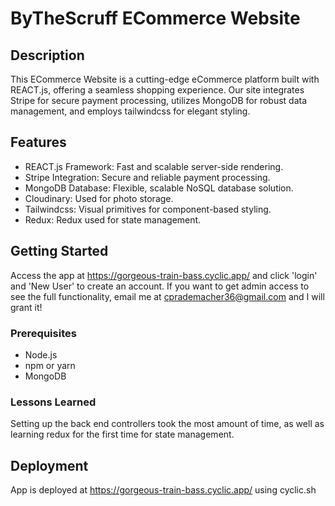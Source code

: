# ByTheScruff ECommerce Website

## Description

This ECommerce Website is a cutting-edge eCommerce platform built with REACT.js, offering a seamless shopping experience. Our site integrates Stripe for secure payment processing, utilizes MongoDB for robust data management, and employs tailwindcss for elegant styling.

## Features

- REACT.js Framework: Fast and scalable server-side rendering.
- Stripe Integration: Secure and reliable payment processing.
- MongoDB Database: Flexible, scalable NoSQL database solution.
- Cloudinary: Used for photo storage.
- Tailwindcss: Visual primitives for component-based styling.
- Redux: Redux used for state management.

## Getting Started

Access the app at https://gorgeous-train-bass.cyclic.app/ and click 'login' and 'New User' to create an account. If you want to get admin access to see the full functionality, email me at cprademacher36@gmail.com and I will grant it!

### Prerequisites

- Node.js
- npm or yarn
- MongoDB

### Lessons Learned

Setting up the back end controllers took the most amount of time, as well as learning redux for the first time for state management.

## Deployment

App is deployed at https://gorgeous-train-bass.cyclic.app/ using cyclic.sh
